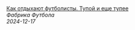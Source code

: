 <!--2024-12-17 13:36:57-->
<div class="yb">
  <a class="nodecor" href="/posts.html?sport/kak_otdyhajut_futbolisty_tupoj_i_eshche_tupee">
    <img class="preview" data-videoid="9uHreJWboPU" src="https://i2.ytimg.com/vi/9uHreJWboPU/hqdefault.jpg" align="middle" alt="">
  </a>
  <div class="inlbl text">
    <a class="nodecor" href="/posts.html?sport/kak_otdyhajut_futbolisty_tupoj_i_eshche_tupee">Как отдыхают футболисты. Тупой и еще тупее</a><br>
    <i class="smaller2">Фабрика Футбола</i><br>
    <i class="smaller3">2024-12-17</i>
  </div>
</div>
